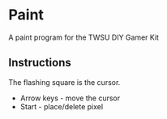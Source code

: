 # Paint

A paint program for the TWSU DIY Gamer Kit

## Instructions

The flashing square is the cursor.

+ Arrow keys - move the cursor
+ Start - place/delete pixel